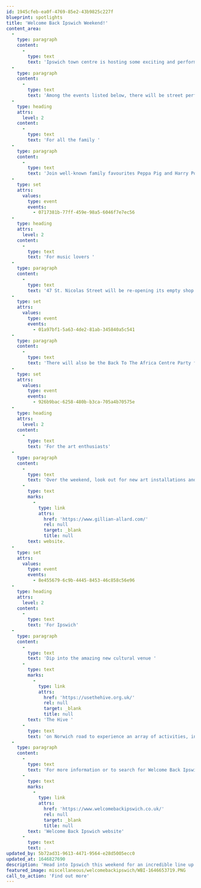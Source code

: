 ```yaml
---
id: 1945cfeb-ea0f-4769-85e2-43b9825c227f
blueprint: spotlights
title: 'Welcome Back Ipswich Weekend!'
content_area:
  -
    type: paragraph
    content:
      -
        type: text
        text: 'Ipswich town centre is hosting some exciting and performances this weekend. Between 11-13 March, Ipswich Borough Council has organised a celebration of the town by calling upon arts organisations and local talent. Empty buildings like Ancient House and 47 St. Nicholas Street will play host to exhibitions, pop-up department stores and open mic nights. '
  -
    type: paragraph
    content:
      -
        type: text
        text: 'Among the events listed below, there will be street performers throughout the town centre from 10am-4pm and 6.30pm-9pm on Saturday 12 March and a light installation on Corn Hill to show thanks to key workers for their work over the last two years.'
  -
    type: heading
    attrs:
      level: 2
    content:
      -
        type: text
        text: 'For all the family '
  -
    type: paragraph
    content:
      -
        type: text
        text: 'Join well-known family favourites Peppa Pig and Harry Potter on the big screen over the weekend at an affordable ticket price. King Street Cinema at the Corn Exchange will be screening family films for only £3 (£1 of which will go to charity).'
  -
    type: set
    attrs:
      values:
        type: event
        events:
          - 0717381b-77ff-459e-98a5-6046f7e7ec56
  -
    type: heading
    attrs:
      level: 2
    content:
      -
        type: text
        text: 'For music lovers '
  -
    type: paragraph
    content:
      -
        type: text
        text: '47 St. Nicolas Street will be re-opening its empty shop window for one evening only for an Open Mic night on the Saturday, while Outloud Music and The Smokehouse have brought together a fantastic selection of music artists to perform on Friday evening until late and then during the day on Saturday as well. '
  -
    type: set
    attrs:
      values:
        type: event
        events:
          - 01a97bf1-5a63-4de2-81ab-345840a5c541
  -
    type: paragraph
    content:
      -
        type: text
        text: 'There will also be the Back To The Africa Centre Party ft. Jazzie B (Soul II Soul) at Arlingtons on Saturday evening, however please be aware that there is a £12.50 ticket price on the door for this event. '
  -
    type: set
    attrs:
      values:
        type: event
        events:
          - 926b9bac-6258-480b-b3ca-705a4b70575e
  -
    type: heading
    attrs:
      level: 2
    content:
      -
        type: text
        text: 'For the art enthusiasts'
  -
    type: paragraph
    content:
      -
        type: text
        text: 'Over the weekend, look out for new art installations and exhibitions appearing across Ipswich. For local female artists, look to the Fierce Colour exhibition which will be temporarily be appearing in Ronin Body Arts. Here you will find pieces of work from 23 female artists. Two of photographic artist Gillian Allard''s pieces will be appearing at The Ancient House as well as Ipswich Museum, to find out more about Gillian''s work then please visit her '
      -
        type: text
        marks:
          -
            type: link
            attrs:
              href: 'https://www.gillian-allard.com/'
              rel: null
              target: _blank
              title: null
        text: website.
  -
    type: set
    attrs:
      values:
        type: event
        events:
          - 8e455679-6c9b-4445-8453-46c858c56e96
  -
    type: heading
    attrs:
      level: 2
    content:
      -
        type: text
        text: 'For Ipswich'
  -
    type: paragraph
    content:
      -
        type: text
        text: 'Dip into the amazing new cultural venue '
      -
        type: text
        marks:
          -
            type: link
            attrs:
              href: 'https://usethehive.org.uk/'
              rel: null
              target: _blank
              title: null
        text: 'The Hive '
      -
        type: text
        text: 'on Norwich road to experience an array of activities, including live music, film screenings, art and music workshops, as well as live podcasts. This is an exciting opportunity to explore this new creative venue designed for the people of Ipswich. Kinetic Science will also be holding their annual Suffolk Science Festival in the Ipswich Townhall over the weekend and there will be a pop-up department store opening in Ancient House for all your food, drink and retail needs! '
  -
    type: paragraph
    content:
      -
        type: text
        text: 'For more information or to search for Welcome Back Ipswich events across the Let''s Get Creative site, just select the ''Welcome Back Ipswich'' tag on the right hand side of the listings page or for the full itinerary of events then just visit the dedicated '
      -
        type: text
        marks:
          -
            type: link
            attrs:
              href: 'https://www.welcomebackipswich.co.uk/'
              rel: null
              target: _blank
              title: null
        text: 'Welcome Back Ipswich website'
      -
        type: text
        text: .
updated_by: 5b72ad31-9613-4471-9564-e28d5005ecc0
updated_at: 1646827690
description: 'Head into Ipswich this weekend for an incredible line up of events and experiences. From street performers and art installations, to drop in artist''s workshops and open mic events - there''s something for everyone.'
featured_image: miscellaneous/welcomebackipswich/WBI-1646653719.PNG
call_to_action: 'Find out more'
---
```

